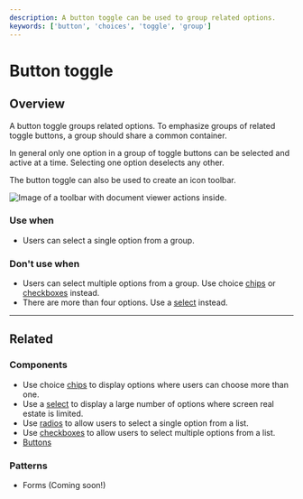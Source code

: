 ```yaml
---
description: A button toggle can be used to group related options.
keywords: ['button', 'choices', 'toggle', 'group']
---
```


# Button toggle

<ComponentVisual
  figmaUrl=""
  storybookUrl="https://forge.tylerdev.io/main/?path=/story/components-button-toggle--default" />

## Overview

A button toggle groups related options. To emphasize groups of related toggle buttons, a group should share a common container. 

In general only one option in a group of toggle buttons can be selected and active at a time. Selecting one option deselects any other.

The button toggle can also be used to create an icon toolbar. 

<ImageBlock caption="A button toggle can be used to create an icon toolbar." max-width="400px" padded="{false}">

![Image of a toolbar with document viewer actions inside.](/img/components/button-toggle/button-toggle.png)

</ImageBlock>

### Use when

- Users can select a single option from a group.

### Don't use when

- Users can select multiple options from a group. Use choice [chips](/components/chips) or [checkboxes](/components/checkbox) instead.
- There are more than four options. Use a [select](/components/select) instead.

---

## Related

### Components

- Use choice [chips](/components/chips) to display options where users can choose more than one.
- Use a [select](/components/select) to display a large number of options where screen real estate is limited. 
- Use [radios](/components/radio-button) to allow users to select a single option from a list. 
- Use [checkboxes](/components/checkbox) to allow users to select multiple options from a list. 
- [Buttons](/components/buttons/button)

### Patterns

- Forms (Coming soon!)
